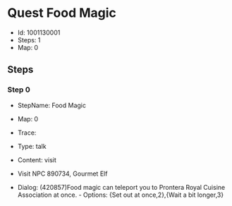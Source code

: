 # Quest Food Magic

- Id: 1001130001
- Steps: 1
- Map: 0

## Steps

### Step 0
- StepName:  Food Magic
- Map:  0
- Trace:  
- Type:  talk
- Content:  visit
- Visit NPC 890734, Gourmet Elf

- Dialog: (420857)Food magic can teleport you to Prontera Royal Cuisine Association at once. - Options: {Set out at once,2},{Wait a bit longer,3}


